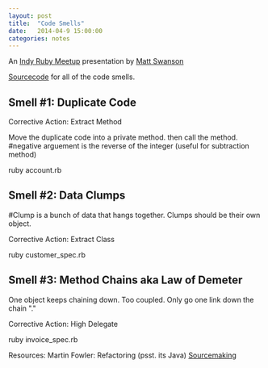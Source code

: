 ```yaml
---
layout: post
title:  "Code Smells"
date:   2014-04-9 15:00:00
categories: notes
---
```

An [Indy Ruby Meetup](http://www.meetup.com/indyrb/) presentation by [Matt Swanson](http://www.mdswanson.com/)

[Sourcecode](https://github.com/swanson/code-smell-refactoring/tree/ruby/ruby) for all of the code smells.

Smell #1: Duplicate Code
------------------------

Corrective Action: Extract Method

Move the duplicate code into a private method. then call the method.
#negative arguement is the reverse of the integer (useful for subtraction method)

ruby account.rb

Smell #2: Data Clumps
---------------------

#Clump is a bunch of data that hangs together. Clumps should be their own object.

Corrective Action: Extract Class

ruby customer_spec.rb

Smell #3: Method Chains  aka Law of Demeter
-------------------------------------------
One object keeps chaining down. Too coupled. Only go one link down the chain "."

Corrective Action: High Delegate

ruby invoice_spec.rb

Resources:
Martin Fowler: Refactoring (psst. its Java)
[Sourcemaking](http://Sourcemaking.com)


